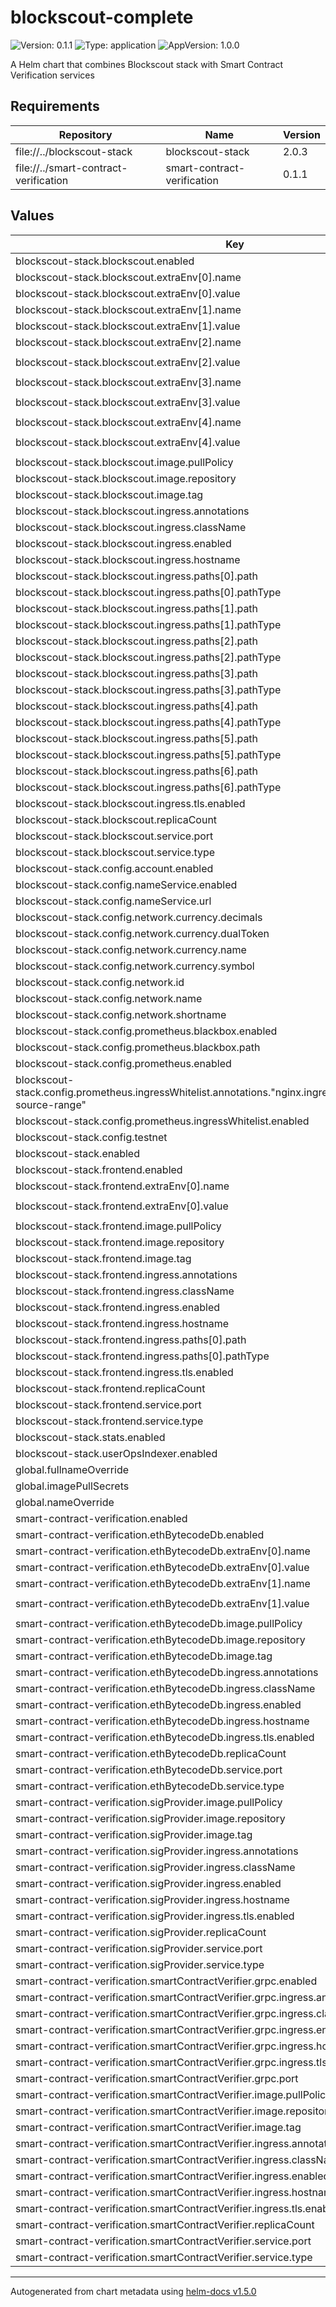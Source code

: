 # blockscout-complete

![Version: 0.1.1](https://img.shields.io/badge/Version-0.1.1-informational?style=flat-square) ![Type: application](https://img.shields.io/badge/Type-application-informational?style=flat-square) ![AppVersion: 1.0.0](https://img.shields.io/badge/AppVersion-1.0.0-informational?style=flat-square)

A Helm chart that combines Blockscout stack with Smart Contract Verification services

## Requirements

| Repository | Name | Version |
|------------|------|---------|
| file://../blockscout-stack | blockscout-stack | 2.0.3 |
| file://../smart-contract-verification | smart-contract-verification | 0.1.1 |

## Values

| Key | Type | Default | Description |
|-----|------|---------|-------------|
| blockscout-stack.blockscout.enabled | bool | `true` |  |
| blockscout-stack.blockscout.extraEnv[0].name | string | `"VERIFY_WITH_ETHBYTECODE_DB_ENABLED"` |  |
| blockscout-stack.blockscout.extraEnv[0].value | string | `"true"` |  |
| blockscout-stack.blockscout.extraEnv[1].name | string | `"SMART_CONTRACT_VERIFIER_ENABLED"` |  |
| blockscout-stack.blockscout.extraEnv[1].value | string | `"true"` |  |
| blockscout-stack.blockscout.extraEnv[2].name | string | `"SMART_CONTRACT_VERIFIER_URL"` |  |
| blockscout-stack.blockscout.extraEnv[2].value | string | `"http://$(RELEASE_NAME)-smart-contract-verification-verifier:8050"` |  |
| blockscout-stack.blockscout.extraEnv[3].name | string | `"SMART_CONTRACT_VERIFIER_GRPC_URL"` |  |
| blockscout-stack.blockscout.extraEnv[3].value | string | `"$(RELEASE_NAME)-smart-contract-verification-verifier:8051"` |  |
| blockscout-stack.blockscout.extraEnv[4].name | string | `"ETH_BYTECODE_DB_URL"` |  |
| blockscout-stack.blockscout.extraEnv[4].value | string | `"http://$(RELEASE_NAME)-smart-contract-verification-eth-bytecode-db:8050"` |  |
| blockscout-stack.blockscout.image.pullPolicy | string | `"IfNotPresent"` |  |
| blockscout-stack.blockscout.image.repository | string | `"blockscout/blockscout"` |  |
| blockscout-stack.blockscout.image.tag | string | `"latest"` |  |
| blockscout-stack.blockscout.ingress.annotations | object | `{}` |  |
| blockscout-stack.blockscout.ingress.className | string | `"nginx"` |  |
| blockscout-stack.blockscout.ingress.enabled | bool | `true` |  |
| blockscout-stack.blockscout.ingress.hostname | string | `"blockscout.example.com"` |  |
| blockscout-stack.blockscout.ingress.paths[0].path | string | `"/api"` |  |
| blockscout-stack.blockscout.ingress.paths[0].pathType | string | `"Prefix"` |  |
| blockscout-stack.blockscout.ingress.paths[1].path | string | `"/socket"` |  |
| blockscout-stack.blockscout.ingress.paths[1].pathType | string | `"Prefix"` |  |
| blockscout-stack.blockscout.ingress.paths[2].path | string | `"/sitemap.xml"` |  |
| blockscout-stack.blockscout.ingress.paths[2].pathType | string | `"Prefix"` |  |
| blockscout-stack.blockscout.ingress.paths[3].path | string | `"/public-metrics"` |  |
| blockscout-stack.blockscout.ingress.paths[3].pathType | string | `"Prefix"` |  |
| blockscout-stack.blockscout.ingress.paths[4].path | string | `"/auth/auth0"` |  |
| blockscout-stack.blockscout.ingress.paths[4].pathType | string | `"Exact"` |  |
| blockscout-stack.blockscout.ingress.paths[5].path | string | `"/auth/auth0/callback"` |  |
| blockscout-stack.blockscout.ingress.paths[5].pathType | string | `"Exact"` |  |
| blockscout-stack.blockscout.ingress.paths[6].path | string | `"/auth/logout"` |  |
| blockscout-stack.blockscout.ingress.paths[6].pathType | string | `"Exact"` |  |
| blockscout-stack.blockscout.ingress.tls.enabled | bool | `true` |  |
| blockscout-stack.blockscout.replicaCount | int | `1` |  |
| blockscout-stack.blockscout.service.port | int | `80` |  |
| blockscout-stack.blockscout.service.type | string | `"ClusterIP"` |  |
| blockscout-stack.config.account.enabled | bool | `false` |  |
| blockscout-stack.config.nameService.enabled | bool | `false` |  |
| blockscout-stack.config.nameService.url | string | `""` |  |
| blockscout-stack.config.network.currency.decimals | int | `18` |  |
| blockscout-stack.config.network.currency.dualToken | bool | `false` |  |
| blockscout-stack.config.network.currency.name | string | `"Ether"` |  |
| blockscout-stack.config.network.currency.symbol | string | `"ETH"` |  |
| blockscout-stack.config.network.id | int | `1` |  |
| blockscout-stack.config.network.name | string | `"Ether"` |  |
| blockscout-stack.config.network.shortname | string | `"Ether"` |  |
| blockscout-stack.config.prometheus.blackbox.enabled | bool | `true` |  |
| blockscout-stack.config.prometheus.blackbox.path | string | `"/api/health"` |  |
| blockscout-stack.config.prometheus.enabled | bool | `true` |  |
| blockscout-stack.config.prometheus.ingressWhitelist.annotations."nginx.ingress.kubernetes.io/whitelist-source-range" | string | `"10.0.0.0/8,172.16.0.0/12,192.168.0.0/16"` |  |
| blockscout-stack.config.prometheus.ingressWhitelist.enabled | bool | `true` |  |
| blockscout-stack.config.testnet | bool | `false` |  |
| blockscout-stack.enabled | bool | `true` |  |
| blockscout-stack.frontend.enabled | bool | `true` |  |
| blockscout-stack.frontend.extraEnv[0].name | string | `"NEXT_PUBLIC_VERIFICATION_MICROSERVICE_URL"` |  |
| blockscout-stack.frontend.extraEnv[0].value | string | `"https://$(RELEASE_NAME)-smart-contract-verification-verifier:8050"` |  |
| blockscout-stack.frontend.image.pullPolicy | string | `"IfNotPresent"` |  |
| blockscout-stack.frontend.image.repository | string | `"ghcr.io/blockscout/frontend"` |  |
| blockscout-stack.frontend.image.tag | string | `"latest"` |  |
| blockscout-stack.frontend.ingress.annotations | object | `{}` |  |
| blockscout-stack.frontend.ingress.className | string | `"nginx"` |  |
| blockscout-stack.frontend.ingress.enabled | bool | `true` |  |
| blockscout-stack.frontend.ingress.hostname | string | `"blockscout.example.com"` |  |
| blockscout-stack.frontend.ingress.paths[0].path | string | `"/"` |  |
| blockscout-stack.frontend.ingress.paths[0].pathType | string | `"Prefix"` |  |
| blockscout-stack.frontend.ingress.tls.enabled | bool | `true` |  |
| blockscout-stack.frontend.replicaCount | int | `2` |  |
| blockscout-stack.frontend.service.port | int | `80` |  |
| blockscout-stack.frontend.service.type | string | `"ClusterIP"` |  |
| blockscout-stack.stats.enabled | bool | `false` |  |
| blockscout-stack.userOpsIndexer.enabled | bool | `false` |  |
| global.fullnameOverride | string | `""` |  |
| global.imagePullSecrets | list | `[]` |  |
| global.nameOverride | string | `""` |  |
| smart-contract-verification.enabled | bool | `true` |  |
| smart-contract-verification.ethBytecodeDb.enabled | bool | `true` |  |
| smart-contract-verification.ethBytecodeDb.extraEnv[0].name | string | `"ETH_BYTECODE_DB__SERVER__HTTP__ADDR"` |  |
| smart-contract-verification.ethBytecodeDb.extraEnv[0].value | string | `"0.0.0.0:8050"` |  |
| smart-contract-verification.ethBytecodeDb.extraEnv[1].name | string | `"ETH_BYTECODE_DB__VERIFICATION__VERIFIER_URLS__0"` |  |
| smart-contract-verification.ethBytecodeDb.extraEnv[1].value | string | `"http://$(RELEASE_NAME)-smart-contract-verification-verifier:8050"` |  |
| smart-contract-verification.ethBytecodeDb.image.pullPolicy | string | `"IfNotPresent"` |  |
| smart-contract-verification.ethBytecodeDb.image.repository | string | `"ghcr.io/blockscout/eth-bytecode-db"` |  |
| smart-contract-verification.ethBytecodeDb.image.tag | string | `"latest"` |  |
| smart-contract-verification.ethBytecodeDb.ingress.annotations | object | `{}` |  |
| smart-contract-verification.ethBytecodeDb.ingress.className | string | `"nginx"` |  |
| smart-contract-verification.ethBytecodeDb.ingress.enabled | bool | `true` |  |
| smart-contract-verification.ethBytecodeDb.ingress.hostname | string | `"bytecode-db.example.com"` |  |
| smart-contract-verification.ethBytecodeDb.ingress.tls.enabled | bool | `true` |  |
| smart-contract-verification.ethBytecodeDb.replicaCount | int | `1` |  |
| smart-contract-verification.ethBytecodeDb.service.port | int | `8050` |  |
| smart-contract-verification.ethBytecodeDb.service.type | string | `"ClusterIP"` |  |
| smart-contract-verification.sigProvider.image.pullPolicy | string | `"IfNotPresent"` |  |
| smart-contract-verification.sigProvider.image.repository | string | `"ghcr.io/blockscout/sig-provider"` |  |
| smart-contract-verification.sigProvider.image.tag | string | `"latest"` |  |
| smart-contract-verification.sigProvider.ingress.annotations | object | `{}` |  |
| smart-contract-verification.sigProvider.ingress.className | string | `"nginx"` |  |
| smart-contract-verification.sigProvider.ingress.enabled | bool | `true` |  |
| smart-contract-verification.sigProvider.ingress.hostname | string | `"sig-provider.example.com"` |  |
| smart-contract-verification.sigProvider.ingress.tls.enabled | bool | `true` |  |
| smart-contract-verification.sigProvider.replicaCount | int | `2` |  |
| smart-contract-verification.sigProvider.service.port | int | `8043` |  |
| smart-contract-verification.sigProvider.service.type | string | `"ClusterIP"` |  |
| smart-contract-verification.smartContractVerifier.grpc.enabled | bool | `true` |  |
| smart-contract-verification.smartContractVerifier.grpc.ingress.annotations | object | `{}` |  |
| smart-contract-verification.smartContractVerifier.grpc.ingress.className | string | `"nginx"` |  |
| smart-contract-verification.smartContractVerifier.grpc.ingress.enabled | bool | `true` |  |
| smart-contract-verification.smartContractVerifier.grpc.ingress.hostname | string | `"grpc-verifier.example.com"` |  |
| smart-contract-verification.smartContractVerifier.grpc.ingress.tls.enabled | bool | `true` |  |
| smart-contract-verification.smartContractVerifier.grpc.port | int | `8051` |  |
| smart-contract-verification.smartContractVerifier.image.pullPolicy | string | `"IfNotPresent"` |  |
| smart-contract-verification.smartContractVerifier.image.repository | string | `"ghcr.io/blockscout/smart-contract-verifier"` |  |
| smart-contract-verification.smartContractVerifier.image.tag | string | `"latest"` |  |
| smart-contract-verification.smartContractVerifier.ingress.annotations | object | `{}` |  |
| smart-contract-verification.smartContractVerifier.ingress.className | string | `"nginx"` |  |
| smart-contract-verification.smartContractVerifier.ingress.enabled | bool | `true` |  |
| smart-contract-verification.smartContractVerifier.ingress.hostname | string | `"verifier.example.com"` |  |
| smart-contract-verification.smartContractVerifier.ingress.tls.enabled | bool | `true` |  |
| smart-contract-verification.smartContractVerifier.replicaCount | int | `2` |  |
| smart-contract-verification.smartContractVerifier.service.port | int | `8050` |  |
| smart-contract-verification.smartContractVerifier.service.type | string | `"ClusterIP"` |  |

----------------------------------------------
Autogenerated from chart metadata using [helm-docs v1.5.0](https://github.com/norwoodj/helm-docs/releases/v1.5.0)
